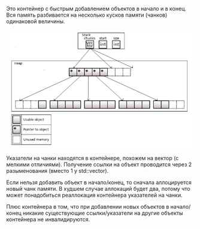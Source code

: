 Это контейнер с быстрым добавлением объектов в начало и в конец.
Вся память разбивается на несколько кусков памяти (чанков) одинаковой величины.

![устройство deque](images/deque_1.png)

Указатели на чанки находятся в контейнере, похожем на вектор (с мелкими отличиями).
Получение ссылки на объект проводится через 2 разыменования (вместо 1 у std::vector).

Если нельзя добавить объект в начало/конец, то сначала аллоцируется новый чанк памяти. 
В худшем случае аллокаций будет два, потому что может понадобиться реаллокация контейнера указателей на чанки.

Плюс контейнера в том, что при добавлении новых объектов в начало/конец никакие существующие ссылки/указатели на другие объекты контейнера не инвалидируются.